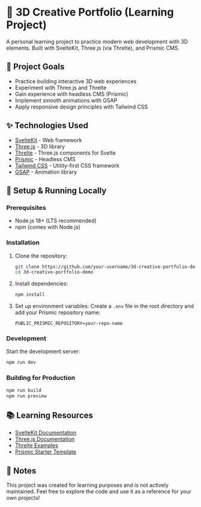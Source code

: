 # 🎨 3D Creative Portfolio (Learning Project)

A personal learning project to practice modern web development with 3D elements. Built with SvelteKit, Three.js (via Threlte), and Prismic CMS.

## 🎯 Project Goals

- Practice building interactive 3D web experiences
- Experiment with Three.js and Threlte
- Gain experience with headless CMS (Prismic)
- Implement smooth animations with GSAP
- Apply responsive design principles with Tailwind CSS

## ✨ Technologies Used

- [SvelteKit](https://kit.svelte.dev/) - Web framework
- [Three.js](https://threejs.org/) - 3D library
- [Threlte](https://threlte.xyz/) - Three.js components for Svelte
- [Prismic](https://prismic.io/) - Headless CMS
- [Tailwind CSS](https://tailwindcss.com/) - Utility-first CSS framework
- [GSAP](https://greensock.com/gsap/) - Animation library

## 🚀 Setup & Running Locally

### Prerequisites

- Node.js 18+ (LTS recommended)
- npm (comes with Node.js)

### Installation

1. Clone the repository:

   ```bash
   git clone https://github.com/your-username/3d-creative-portfolio-demo.git
   cd 3d-creative-portfolio-demo
   ```

2. Install dependencies:

   ```bash
   npm install
   ```

3. Set up environment variables:
   Create a `.env` file in the root directory and add your Prismic repository name:
   ```
   PUBLIC_PRISMIC_REPOSITORY=your-repo-name
   ```

### Development

Start the development server:

```bash
npm run dev
```

### Building for Production

```bash
npm run build
npm run preview
```

## 📚 Learning Resources

- [SvelteKit Documentation](https://kit.svelte.dev/)
- [Three.js Documentation](https://threejs.org/docs/)
- [Threlte Examples](https://threlte.xyz/examples/)
- [Prismic Starter Template](https://prismic.io/starters/svelte/sveltekit-starter)

## 📝 Notes

This project was created for learning purposes and is not actively maintained. Feel free to explore the code and use it as a reference for your own projects!
